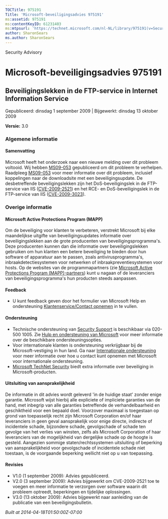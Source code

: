 ```yaml
---
TOCTitle: 975191
Title: 'Microsoft-beveiligingsadvies 975191'
ms:assetid: 975191
ms:contentKeyID: 61231403
ms:mtpsurl: 'https://technet.microsoft.com/nl-NL/library/975191(v=Security.10)'
author: SharonSears
ms.author: SharonSears
---
```


Security Advisory

Microsoft-beveiligingsadvies 975191
===================================

Beveiligingslekken in de FTP-service in Internet Information Service
--------------------------------------------------------------------

Gepubliceerd: dinsdag 1 september 2009 | Bijgewerkt: dinsdag 13 oktober 2009

**Versie:** 3.0

### Algemene informatie

#### Samenvatting

Microsoft heeft het onderzoek naar een nieuwe melding over dit probleem voltooid. Wij hebben [MS09-053](http://technet.microsoft.com/security/bulletin/ms09-053) gepubliceerd om dit probleem te verhelpen. Raadpleeg [MS09-053](http://technet.microsoft.com/security/bulletin/ms09-053) voor meer informatie over dit probleem, inclusief koppelingen naar de downloadsite met een beveiligingsupdate. De desbetreffende beveiligingslekken zijn het DoS-beveiligingslek in de FTP-service van IIS ([CVE-2009-2521](http://www.cve.mitre.org/cgi-bin/cvename.cgi?name=cve-2009-2521)) en het RCE- en DoS-beveiligingslek in de FTP-service van IIS ([CVE-2009-3023](http://www.cve.mitre.org/cgi-bin/cvename.cgi?name=cve-2009-3023)).

### Overige informatie

#### Microsoft Active Protections Program (MAPP)

Om de beveiliging voor klanten te verbeteren, verstrekt Microsoft bij elke maandelijkse uitgifte van beveiligingsupdates informatie over beveiligingslekken aan de grote producenten van beveiligingsprogramma's. Deze producenten kunnen dan die informatie over beveiligingslekken gebruiken om hun klanten een betere beveiliging te bieden door hun software of apparatuur aan te passen, zoals antivirusprogramma's, inbraakdetectiesystemen voor netwerken of inbraakpreventiesystemen voor hosts. Op de websites van de programmapartners (zie [Microsoft Active Protections Program (MAPP)-partners](http://www.microsoft.com/security/msrc/mapp/partners.mspx)) kunt u nagaan of de leveranciers van beveiligingsprogramma's hun producten steeds aanpassen.

#### Feedback

-   U kunt feedback geven door het formulier van Microsoft Help en ondersteuning [Klantenservice/Contact opnemen](https://support.microsoft.com/common/survey.aspx?scid=sw;en;1257&amp;showpage=1&amp;ws=technet&amp;sd=tech) in te vullen.

#### Ondersteuning

-   Technische ondersteuning van [Security Support](http://support.microsoft.com/?ln=nl) is beschikbaar via 020-500 1005. Zie [Hulp en ondersteuning van Microsoft](http://support.microsoft.com/) voor meer informatie over de beschikbare ondersteuningsopties.
-   Voor internationale klanten is ondersteuning verkrijgbaar bij de Microsoft-vestiging in hun land. Ga naar [Internationale ondersteuning](http://go.microsoft.com/fwlink/?linkid=21155) voor meer informatie over hoe u contact kunt opnemen met Microsoft voor internationale ondersteuning.
-   [Microsoft TechNet Security](http://go.microsoft.com/fwlink/?linkid=21132) biedt extra informatie over beveiliging in Microsoft-producten.

#### Uitsluiting van aansprakelijkheid

De informatie in dit advies wordt geleverd 'in de huidige staat' zonder enige garantie. Microsoft wijst hierbij alle expliciete of impliciete garanties van de hand, met inbegrip van alle garanties betreffende de verhandelbaarheid en geschiktheid voor een bepaald doel. Voorzover maximaal is toegestaan op grond van toepasselijk recht zijn Microsoft Corporation en/of haar leveranciers in geen geval aansprakelijk voor enige directe, indirecte of incidentele schade, bijzondere schade, gevolgschade of schade ten gevolge van het verlies van winsten, zelfs als Microsoft Corporation of haar leveranciers van de mogelijkheid van dergelijke schade op de hoogte is gesteld. Aangezien sommige staten/rechtssystemen uitsluiting of beperking van aansprakelijkheid voor gevolgschade of incidentele schade niet toestaan, is de voorgaande beperking wellicht niet op u van toepassing.

#### Revisies

-   V1.0 (1 september 2009): Advies gepubliceerd.
-   V2.0 (3 september 2009): Advies bijgewerkt om CVE-2009-2521 toe te voegen en meer informatie te verzorgen over software waarin dit probleem optreedt, beperkingen en tijdelijke oplossingen.
-   V3.0 (13 oktober 2009): Advies bijgewerkt naar aanleiding van de publicatie van een beveiligingsbulletin.

*Built at 2014-04-18T01:50:00Z-07:00*
